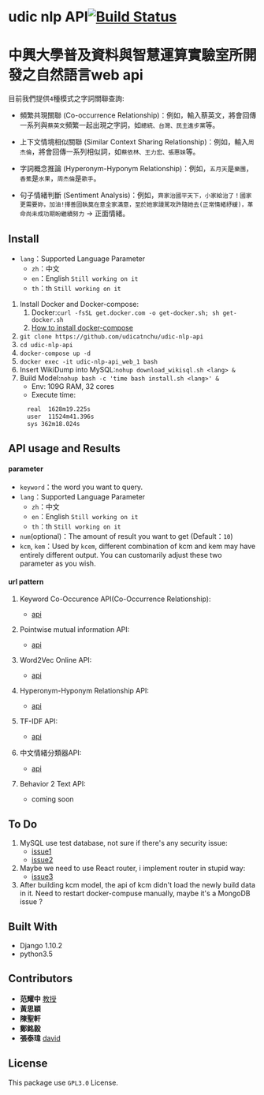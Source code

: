 # udic nlp API[![Build Status](https://travis-ci.org/UDICatNCHU/PTT_KCM_API.svg?branch=master)](https://travis-ci.org/UDICatNCHU/PTT_KCM_API)

# 中興大學普及資料與智慧運算實驗室所開發之自然語言web api
目前我們提供`4`種模式之字詞關聯查詢:

* 頻繁共現關聯 (Co-occurrence Relationship)：例如，輸入蔡英文，將會回傳一系列與`蔡英文`頻繁一起出現之字詞，如`總統、台灣、民主進步黨`等。
  

* 上下文情境相似關聯 (Similar Context Sharing Relationship)：例如，輸入`周杰倫`，將會回傳一系列相似詞，如`蔡依林、王力宏、張惠妹`等。

* 字詞概念推論 (Hyperonym-Hyponym Relationship)：例如，`五月天`是`樂團`，`香蕉`是`水果`，`周杰倫`是`歌手`。

* 句子情緒判斷 (Sentiment Analysis)：例如，`齊家治國平天下，小家給治了！國家更需要妳，加油!擇善固執莫在意全家滿意，至於她家謾駡攻許隨她去(正常情緒紓緩)，革命尚未成功期盼繼續努力` -> 正面情緒。

## Install

* `lang`：Supported Language Parameter
  * `zh`：中文
  * `en`：English `Still working on it`
  * `th`：th `Still working on it`

1. Install Docker and Docker-compose:
	1. Docker:`curl -fsSL get.docker.com -o get-docker.sh; sh get-docker.sh`
	2. [How to install docker-compose](https://docs.docker.com/compose/install/#install-compose)
2. `git clone https://github.com/udicatnchu/udic-nlp-api`
3. `cd udic-nlp-api`
4. `docker-compose up -d`
5. `docker exec -it udic-nlp-api_web_1 bash`
6. Insert WikiDump into MySQL:`nohup download_wikisql.sh <lang> &`
7. Build Model:`nohup bash -c 'time bash install.sh <lang>' &`
    * Env: 109G RAM, 32 cores
    * Execute time:
    ```bash
      real  1628m19.225s
      user  11524m41.396s
      sys 362m18.024s
    ```


## API usage and Results

#### parameter

* `keyword`：the word you want to query.
* `lang`：Supported Language Parameter
  * `zh`：中文
  * `en`：English `Still working on it`
  * `th`：th `Still working on it`
* `num`(optional)：The amount of result you want to get (Default：`10`)
* `kcm`, `kem`：Used by `kcem`, different combination of kcm and kem may have entirely different output. You can customarily adjust these two parameter as you wish.

#### url pattern

1. Keyword Co-Occurence API(Co-Occurrence Relationship):
    * [api](https://github.com/UDICatNCHU/new_kcm#api)

2. Pointwise mutual information API:
    * [api](https://github.com/udicatnchu/pmi-of-kcm#api)

3. Word2Vec Online API:
    * [api](https://github.com/UDICatNCHU/kem/#api)

4. Hyperonym-Hyponym Relationship API:
    * [api](https://github.com/UDICatNCHU/kcem/#api)

5. TF-IDF API:
    * [api](https://github.com/udicatnchu/tf-idf#api)

6. 中文情緒分類器API:
    * [api](https://github.com/UDICatNCHU/swingerapp#api)

7. Behavior 2 Text API:
    * coming soon

## To Do

1. MySQL use test database, not sure if there's any security issue:
    * [issue1](https://github.com/UDICatNCHU/udic-nlp-API/blob/master/docker-compose.yml#L14)
    * [issue2](https://github.com/UDICatNCHU/udic-nlp-API/blob/master/udic_nlp_API/settings.py#L91)
2. Maybe we need to use React router, i implement router in stupid way:
    * [issue3](https://github.com/UDICatNCHU/udic-nlp-API/blob/master/udic_nlp_API/settings.py#L152)
3. After building kcm model, the api of kcm didn't load the newly build data in it. Need to restart docker-compuse manually, maybe it's a MongoDB issue ?

## Built With

* Django 1.10.2
* python3.5

## Contributors

* **范耀中** [教授](http://web.nchu.edu.tw/~yfan/)
* **黃思穎**
* **陳聖軒**
* **鄭銘毅**
* **張泰瑋** [david](https://github.com/david30907d)

## License

This package use `GPL3.0` License.